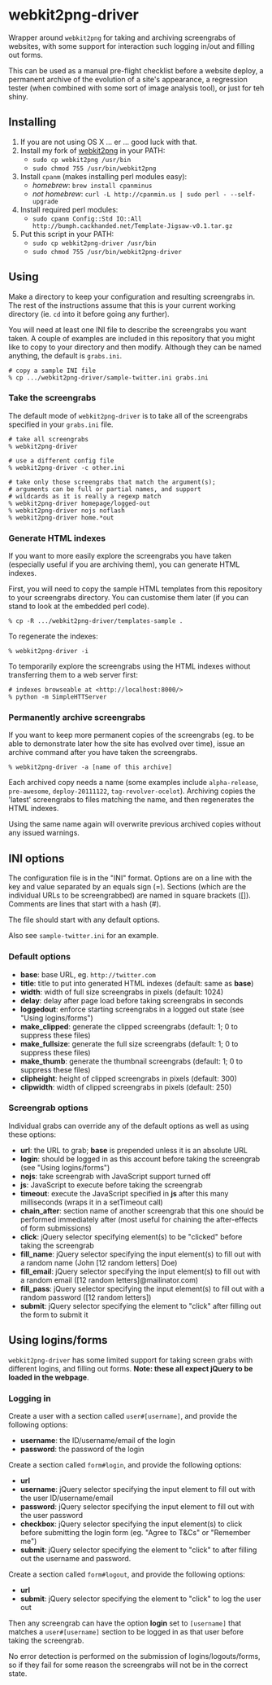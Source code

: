 webkit2png-driver
=================
Wrapper around `webkit2png` for taking and archiving screengrabs of websites,
with some support for interaction such logging in/out and filling out forms.

This can be used as a manual pre-flight checklist before a website deploy, a
permanent archive of the evolution of a site's appearance, a regression tester
(when combined with some sort of image analysis tool), or just for teh shiny.

Installing
----------
1. If you are not using OS X ... er ... good luck with that.
1. Install my fork of [webkit2png][webkit2png] in your PATH:
   * `sudo cp webkit2png /usr/bin`
   * `sudo chmod 755 /usr/bin/webkit2png`
1. Install `cpanm` (makes installing perl modules easy):
   * *homebrew*: `brew install cpanminus`
   * *not homebrew*: `curl -L http://cpanmin.us | sudo perl - --self-upgrade`
1. Install required perl modules:
   * `sudo cpanm Config::Std IO::All http://bumph.cackhanded.net/Template-Jigsaw-v0.1.tar.gz`
1. Put this script in your PATH:
   * `sudo cp webkit2png-driver /usr/bin`
   * `sudo chmod 755 /usr/bin/webkit2png-driver`

Using
-----
Make a directory to keep your configuration and resulting screengrabs in.
The rest of the instructions assume that this is your current working 
directory (ie. `cd` into it before going any further).

You will need at least one INI file to describe the screengrabs you want
taken. A couple of examples are included in this repository that you might
like to copy to your directory and then modify. Although they can be named
anything, the default is `grabs.ini`.

    # copy a sample INI file
    % cp .../webkit2png-driver/sample-twitter.ini grabs.ini


### Take the screengrabs

The default mode of `webkit2png-driver` is to take all of the screengrabs
specified in your `grabs.ini` file.

    # take all screengrabs
    % webkit2png-driver
    
    # use a different config file
    % webkit2png-driver -c other.ini
    
    # take only those screengrabs that match the argument(s);
    # arguments can be full or partial names, and support
    # wildcards as it is really a regexp match
    % webkit2png-driver homepage/logged-out
    % webkit2png-driver nojs noflash
    % webkit2png-driver home.*out

### Generate HTML indexes

If you want to more easily explore the screengrabs you have taken (especially
useful if you are archiving them), you can generate HTML indexes.

First, you will need to copy the sample HTML templates from this repository 
to your screengrabs directory. You can customise them later (if you can
stand to look at the embedded perl code).

    % cp -R .../webkit2png-driver/templates-sample .
    
To regenerate the indexes:

    % webkit2png-driver -i

To temporarily explore the screengrabs using the HTML indexes without
transferring them to a web server first:

    # indexes browseable at <http://localhost:8000/>
    % python -m SimpleHTTServer
    
### Permanently archive screengrabs

If you want to keep more permanent copies of the screengrabs (eg. to be able
to demonstrate later how the site has evolved over time), issue an archive
command after you have taken the screengrabs.

    % webkit2png-driver -a [name of this archive]

Each archived copy needs a name (some examples include `alpha-release`,
`pre-awesome`, `deploy-20111122`, `tag-revolver-ocelot`). Archiving copies
the 'latest' screengrabs to files matching the name, and then regenerates
the HTML indexes.

Using the same name again will overwrite previous archived copies without
any issued warnings.


INI options
-----------
The configuration file is in the "INI" format. Options are on a line with 
the key and value separated by an equals sign (=). Sections (which are the
individual URLs to be screengrabbed) are named in square brackets ([]).
Comments are lines that start with a hash (#).

The file should start with any default options.

Also see `sample-twitter.ini` for an example.

### Default options

* **base**: base URL, eg. `http://twitter.com`
* **title**: title to put into generated HTML indexes
  (default: same as **base**)
* **width**: width of full size screengrabs in pixels
  (default: 1024)
* **delay**: delay after page load before taking screengrabs in seconds
* **loggedout**: enforce starting screengrabs in a logged out state
  (see "Using logins/forms")
* **make_clipped**: generate the clipped screengrabs 
  (default: 1; 0 to suppress these files)
* **make_fullsize**: generate the full size screengrabs
  (default: 1; 0 to suppress these files)
* **make_thumb**: generate the thumbnail screengrabs
  (default: 1; 0 to suppress these files)
* **clipheight**: height of clipped screengrabs in pixels
  (default: 300)
* **clipwidth**: width of clipped screengrabs in pixels
  (default: 250)

### Screengrab options

Individual grabs can override any of the default options as well as using 
these options:

* **url**: the URL to grab; **base** is prepended unless it is an absolute URL
* **login**: should be logged in as this account before taking the screengrab
  (see "Using logins/forms")
* **nojs**: take screengrab with JavaScript support turned off
* **js**: JavaScript to execute before taking the screengrab
* **timeout**: execute the JavaScript specified in **js** after 
  this many milliseconds (wraps it in a setTimeout call)
* **chain_after**: section name of another screengrab that this one should
  be performed immediately after (most useful for chaining the after-effects
  of form submissions)
* **click**: jQuery selector specifying element(s) to be "clicked" before
  taking the screengrab
* **fill_name**: jQuery selector specifying the input element(s) to fill out
  with a random name (John [12 random letters] Doe)
* **fill_email**: jQuery selector specifying the input element(s) to fill out 
  with a random email ([12 random letters]@mailinator.com)
* **fill_pass**: jQuery selector specifying the input element(s) to fill out 
  with a random password ([12 random letters])
* **submit**: jQuery selector specifying the element to "click" after
  filling out the form to submit it

Using logins/forms
------------------
`webkit2png-driver` has some limited support for taking screen grabs with
different logins, and filling out forms. **Note: these all expect jQuery to be
loaded in the webpage**.

### Logging in

Create a user with a section called `user#[username]`, and provide the 
following options:

* **username**: the ID/username/email of the login
* **password**: the password of the login

Create a section called `form#login`, and provide the following options:

* **url**
* **username**: jQuery selector specifying the input element to fill out
  with the user ID/username/email
* **password**: jQuery selector specifying the input element to fill out
  with the user password
* **checkbox**: jQuery selector specifying the input element(s) to click
  before submitting the login form (eg. "Agree to T&Cs" or "Remember me")
* **submit**: jQuery selector specifying the element to "click" to after
  filling out the username and password.

Create a section called `form#logout`, and provide the following options:

* **url**
* **submit**: jQuery selector specifying the element to "click" to log the
  user out

Then any screengrab can have the option **login** set to `[username]`
that matches a `user#[username]` section to be logged in as that user before
taking the screengrab.

No error detection is performed on the submission of logins/logouts/forms,
so if they fail for some reason the screengrabs will not be in the correct 
state.


[webkit2png]: https://github.com/norm/webkit2png

